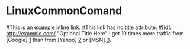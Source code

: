 # LinuxCommonComand
#This is [an example](http://example.com/ "Title") inline link.
#[This link](http://example.net/) has no title attribute.
#[id]: <http://example.com/>  "Optional Title Here"
I get 10 times more traffic from [Google] [1] than from
[Yahoo] [2] or [MSN] [3].

  [1]: http://google.com/        "Google"
  [2]: http://search.yahoo.com/  "Yahoo Search"
  [3]: http://search.msn.com/    "MSN Search"
